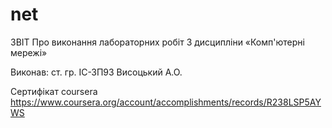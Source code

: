 # net
ЗВІТ
Про виконання лабораторних робіт
З дисципліни «Комп'ютерні мережі»

Виконав: ст. гр. ІС-ЗП93
Висоцький А.О.

Сертифікат coursera https://www.coursera.org/account/accomplishments/records/R238LSP5AYWS


